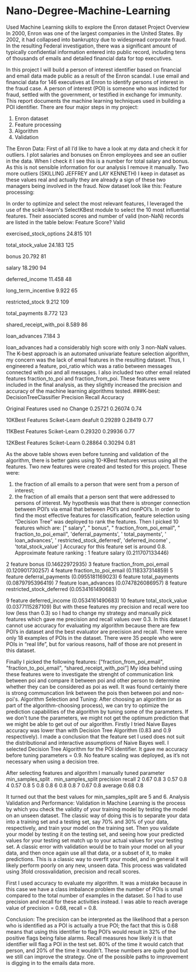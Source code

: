 


# Nano-Degree-Machine-Learning
Used Machine Learning skills to explore the Enron dataset
Project Overview
In 2000, Enron was one of the largest companies in the United States. By 2002, it had collapsed
into bankruptcy due to widespread corporate fraud. In the resulting Federal investigation, there
was a significant amount of typically confidential information entered into public record, including
tens of thousands of emails and detailed financial data for top executives.

In this project I will build a person of interest identifier based on financial and email data made
public as a result of the Enron scandal. I use email and financial data for 146 executives at
Enron to identify persons of interest in the fraud case. A person of interest (POI) is someone
who was indicted for fraud, settled with the government, or testified in exchange for immunity.
This report documents the machine learning techniques used in building a POI identifier.
There are four major steps in my project:
1. Enron dataset
2. Feature processing
3. Algorithm
4. Validation

The Enron Data:
First of all I’d like to have a look at my data and check it for outliers. I plot salaries and bonuses
on Enron employees and see an outlier in the data.
When I check it I see this is a number for total salary and bonus. As this is not sensible
information for our analysis I remove it manually. Two more outliers (SKILLING JEFFREY and
LAY KENNETH) I keep in dataset as these values real and actually they are already a sign of
these two managers being involved in the fraud. Now dataset look like this:
Feature processing:

In order to optimize and select the most relevant features, I leveraged the use of the scikit-learn's SelectKBest module to 
select the 10 most influential features. Their associated scores and number of valid (non-NaN) records are listed in the table below:
Feature                                Score?                        Valid

exercised_stock_options                 24.815                      101

total_stock_value                      24.183                       125

bonus                                 20.792                        81

salary                                 18.290                       94

deferred_income                        11.458                       48

long_term_incentive                    9.922                       65

restricted_stock                      9.212                      109


total_payments                       8.772                       123

shared_receipt_with_poi             8.589                        86

loan_advances                       7.184                         3

loan_advances had a considerably high score with only 3 non-NaN values. The K-best approach is an automated univariate feature selection algorithm, my concern was the lack of email features in the resulting dataset. Thus, I engineered a feature, poi_ratio which was a ratio between messages connected with poi and all messages. I also included two other email related features fraction_to_poi and fraction_from_poi. These features were included in the final analysis, as they slightly increased the precision and accuracy of the machine learning algorithms tested.
###K-best:
DecisionTreeClassifier                Precision            Recall          Accuracy     

Original Features used no Change      0.25721              0.26074         0.74

10KBest Features Sciket-Learn deafult   0.29289            0.28419         0.77

11KBest Features Sciket-Learn           0.29320            0.29936         0.77

12KBest Features Sciket-Learn          0.28864             0.30294         0.81

As the above table shows even before tunning and validation of the algorithm, there is better gains using 10-KBest features versus using all the features.
Two new features were created and tested for this project. These were:
1) the fraction of all emails to a person that were sent from a person of interest;
2) the fraction of all emails that a person sent that were addressed to persons of interest.
My hypothesis was that there is stronger connection between POI’s via email that between POI’s
and nonPOI’s.
In order to find the most effective features for classification, feature selection using “Decision
Tree” was deployed to rank the features. 
 Then I picked 10 features which are:
[" salary", " bonus", " fraction_from_poi_email", " fraction_to_poi_email",
'deferral_payments', ' total_payments', ' loan_advances', ' restricted_stock_deferred',
'deferred_income' , 'total_stock_value' ]
Accuracy for this feature set is around 0.8.
Approximate feature ranking :
1 feature salary (0.211707133446)

2 feature bonus (0.14622972935)
3 feature fraction_from_poi_email (0.120901730257)
4 feature fraction_to_poi_email (0.118337314859)
5 feature deferral_payments (0.0955181169023)
6 feature total_payments (0.0879795396419)
7 feature loan_advances (0.0747826086957)
8 feature restricted_stock_deferred (0.0534161490683)

9 feature deferred_income (0.0534161490683)
10 feature total_stock_value (0.0377115287109)
But with these features my precision and recall were too low (less than 0.3) so I had to change
my strategy and manually pick features which gave me precision and recall values over 0.3. In
this dataset I cannot use accuracy for evaluating my algorithm because there are few POI’s in
dataset and the best evaluator are precision and recall. There were only 18 examples of POIs in
the dataset. There were 35 people who were POIs in “real life”, but for various reasons, half of
those are not present in this dataset.

Finally I picked the following features:
["fraction_from_poi_email", "fraction_to_poi_email", “shared_receipt_with_poi”]
My idea behind using these features were to investigate the strenght of communication link between poi and compare it between poi and other person to determine whether they can be considered as poi as well. It was found certainly there is strong communcation link between the pois then between poi and non-poi's.
Algorithm Selection and Tuning:
After choosing an algorithm (or as part of the algorithm-choosing process), we can try to optimize the prediction capabilities of the algorithm by tuning some of the parameters.
If we don't tune the parameters, we might not get the optimum prediction that we might be able to get out of our algorithm.
Firstly I tried Naive Bayes accuracy was lower than with Decision Tree Algorithm (0.83 and 0.9
respectively). I made a conclusion that the feature set I used does not suit the distributional
and interactive assumptions of Naive Bayes well.
I selected Decision Tree Algorithm for the POI identifier. It gave me accuracy before tuning
parameters = 0.9. No feature scaling was deployed, as it’s not necessary when using a decision
tree.

After selecting features and algorithm I manually tuned parameter min_samples_split .
min_samples_split    precision    recall
      2                0.67        0.8
      3                0.57        0.8
      4                0.57        0.8
      5                0.8         0.8
      6                0.8         0.8
      7                0.67        0.8
   average             0.68        0.8

It turned out that the best values for min_samples_split are 5 and 6.
Analysis Validation and Performance:
Validation in Machine Learning is the process by which you check the validity of your training model by testing the model on an unseen dataset. The classic way of doing this is to separate your data into a training set and a testing set, say 70% and 30% of your data, respectively, and train your model on the training set. Then you validate your model by testing it on the testing set, and seeing how your predicted values for your testing set match up to your actual values for your testing set. A classic error with validation would be to train your model on all your data, and then once again use all that data, or a subset of it, to make predictions. This is a classic way to overfit your model, and in general it will likely perform poorly on any new, unseen data.
This process was validated using 3fold
crossvalidation,
precision and recall scores.

First I used accuracy to evaluate my algorithm. It was a mistake because in this case we have a
class imbalance problem the
number of POIs is small compared to the total number of
examples in the dataset. So I had to use precision and recall for these activities instead.
I was able to reach average value of precision = 0.68, recall = 0.8.

Conclusion:
The precision can be interpreted as the likelihood that a person who is identified as a POI is actually a true POI; the fact that this is 0.68 means that using this identifier to flag POI’s would result in 32% of the positive flags being false alarms. Recall measures how likely it is that identifier will flag a POI in the test set. 80% of the time it would catch that person, and 20% of the time it wouldn’t.
These numbers are quite good but we still can improve the strategy. One of the possible paths to improvement is digging in to the emails data more.
